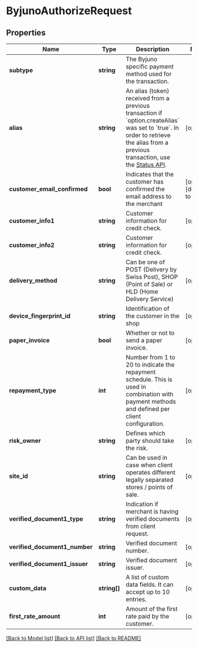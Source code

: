 # ByjunoAuthorizeRequest

## Properties
Name | Type | Description | Notes
------------ | ------------- | ------------- | -------------
**subtype** | **string** | The Byjuno specific payment method used for the transaction. | 
**alias** | **string** | An alias (token) received from a previous transaction if &#x60;option.createAlias&#x60; was set to &#x60;true&#x60;. In order to retrieve the alias from a previous transaction, use the [Status API](#operation/status). | [optional] 
**customer_email_confirmed** | **bool** | Indicates that the customer has confirmed the email address to the merchant | [optional] [default to false]
**customer_info1** | **string** | Customer information for credit check. | [optional] 
**customer_info2** | **string** | Customer information for credit check. | [optional] 
**delivery_method** | **string** | Can be one of POST (Delivery by Swiss Post), SHOP (Point of Sale) or HLD (Home Delivery Service) | [optional] 
**device_fingerprint_id** | **string** | Identification of the customer in the shop | [optional] 
**paper_invoice** | **bool** | Whether or not to send a paper invoice. | [optional] 
**repayment_type** | **int** | Number from 1 to 20 to indicate the repayment schedule. This is used in combination with payment methods and defined per client configuration. | [optional] 
**risk_owner** | **string** | Defines which party should take the risk. | [optional] 
**site_id** | **string** | Can be used in case when client operates different legally separated stores / points of sale. | [optional] 
**verified_document1_type** | **string** | Indication if merchant is having verified documents from client request. | [optional] 
**verified_document1_number** | **string** | Verified document number. | [optional] 
**verified_document1_issuer** | **string** | Verified document issuer. | [optional] 
**custom_data** | **string[]** | A list of custom data fields. It can accept up to 10 entries. | [optional] 
**first_rate_amount** | **int** | Amount of the first rate paid by the customer. | [optional] 

[[Back to Model list]](../../README.md#documentation-for-models) [[Back to API list]](../../README.md#documentation-for-api-endpoints) [[Back to README]](../../README.md)

